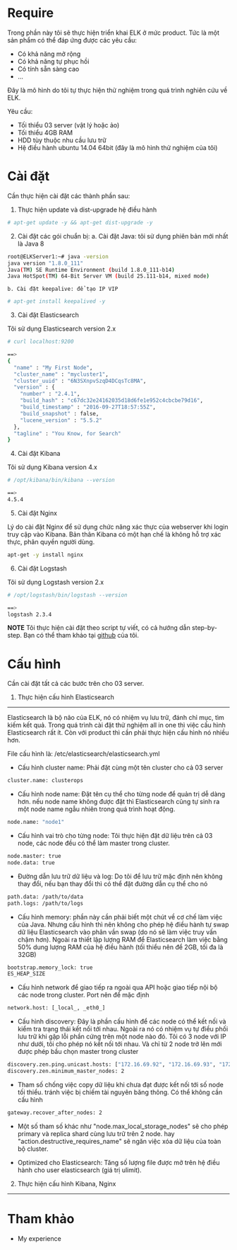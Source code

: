 ﻿# Require

Trong phần này tôi sẽ thực hiện triển khai ELK ở mức product. Tức là một sản phẩm có thể đáp ứng được các yêu cầu:

- Có khả năng mở rộng 
- Có khả năng tự phục hồi
- Có tính sẵn sàng cao
- ...

Đây là mô hình do tôi tự thực hiện thử nghiệm trong quá trình nghiên cứu về ELK.

Yêu cầu:

- Tối thiểu 03 server (vật lý hoặc ảo)
- Tối thiểu 4GB RAM
- HDD tùy thuộc nhu cầu lưu trữ
- Hệ điều hành ubuntu 14.04 64bit (đây là mô hình thử nghiệm của tôi)

# Cài đặt

Cần thực hiện cài đặt các thành phần sau:

1. Thực hiện update và dist-upgrade hệ điều hành
```sh
# apt-get update -y && apt-get dist-upgrade -y
```

2. Cài đặt các gói chuẩn bị:
	a. Cài đặt Java: tôi sử dụng phiên bản mới nhất là Java 8
```sh
root@ELKServer1:~# java -version 
java version "1.8.0_111"
Java(TM) SE Runtime Environment (build 1.8.0_111-b14)
Java HotSpot(TM) 64-Bit Server VM (build 25.111-b14, mixed mode)
```

	b. Cài đặt keepalive: để tạo IP VIP
```sh
# apt-get install keepalived -y
```

3. Cài đặt Elasticsearch

Tôi sử dụng Elasticsearch version 2.x
```sh
# curl localhost:9200

==>
{
  "name" : "My First Node",
  "cluster_name" : "mycluster1",
  "cluster_uuid" : "6N3SXnpvSzqD4DCqsTc8MA",
  "version" : {
    "number" : "2.4.1",
    "build_hash" : "c67dc32e24162035d18d6fe1e952c4cbcbe79d16",
    "build_timestamp" : "2016-09-27T18:57:55Z",
    "build_snapshot" : false,
    "lucene_version" : "5.5.2"
  },
  "tagline" : "You Know, for Search"
}
```

4. Cài đặt Kibana

Tôi sử dụng Kibana version 4.x
```sh
# /opt/kibana/bin/kibana --version

==>
4.5.4
```

5. Cài đặt Nginx

Lý do cài đặt Nginx để sử dụng chức năng xác thực của webserver khi login truy cập vào Kibana. Bản thân Kibana có một hạn chế là không hỗ trợ xác thực, phân quyền người dùng.
```sh
apt-get -y install nginx
```

6. Cài đặt Logstash

Tôi sử dụng Logstash version 2.x
```sh
# /opt/logstash/bin/logstash --version

==>
logstash 2.3.4
```

**NOTE** Tôi thực hiện cài đặt theo script tự viết, có cả hướng dẫn step-by-step. Bạn có thể tham khảo tại [github](https://github.com/TrongTan124/ghi-chep-ELK-OPS/) của tôi.

# Cấu hình

Cần cài đặt tất cả các bước trên cho 03 server.

1. Thực hiện cấu hình Elasticsearch
----

Elasticsearch là bộ não của ELK, nó có nhiệm vụ lưu trữ, đánh chỉ mục, tìm kiếm kết quả. Trong quá trình cài đặt thử nghiệm all in one thì việc cấu hình Elasticsearch rất ít. Còn với 
product thì cần phải thực hiện cấu hình nó nhiều hơn.

File cấu hình là: /etc/elasticsearch/elasticsearch.yml

- Cấu hình cluster name: Phải đặt cùng một tên cluster cho cả 03 server
```sh
cluster.name: clusterops
```
- Cấu hình node name: Đặt tên cụ thể cho từng node để quản trị dễ dàng hơn. nếu node name không được đặt thì Elasticsearch cũng tự sinh ra một node name ngẫu nhiên trong quá trình hoạt động.
```sh
node.name: "node1"
```
- Cấu hình vai trò cho từng node: Tôi thực hiện đặt dữ liệu trên cả 03 node, các node đều có thể làm master trong cluster.
```sh
node.master: true
node.data: true
```

- Đường dẫn lưu trữ dữ liệu và log: Do tôi để lưu trữ mặc định nên không thay đổi, nếu bạn thay đổi thì có thể đặt đường dẫn cụ thể cho nó
```sh
path.data: /path/to/data
path.logs: /path/to/logs
```

- Cấu hình memory: phần này cần phải biết một chút về cơ chế làm việc của Java. Nhưng cấu hình thì nên không cho phép hệ điều hành tự swap dữ liệu Elasticsearch vào phân vần swap (do 
nó sẽ làm việc truy vấn chậm hơn). Ngoài ra thiết lập lượng RAM để Elasticsearch làm việc bằng 50% dung lượng RAM của hệ điều hành (tối thiểu nên để 2GB, tối đa là 32GB)
```sh
bootstrap.memory_lock: true
ES_HEAP_SIZE
```

- Cấu hình network để giao tiếp ra ngoài qua API hoặc giao tiếp nội bộ các node trong cluster. Port nên để mặc định
```sh
network.host: [_local_, _eth0_]
```

- Cấu hình discovery: Đây là phần cấu hình để các node có thể kết nối và kiểm tra trạng thái kết nối tới nhau. Ngoài ra nó có nhiệm vụ tự điều phối lưu trữ khi gặp lỗi phần cứng trên 
một node nào đó. Tôi có 3 node với IP như dưới, tôi cho phép nó kết nối tới nhau. Và chỉ từ 2 node trở lên mới được phép bầu chọn master trong cluster
```sh
discovery.zen.ping.unicast.hosts: ["172.16.69.92", "172.16.69.93", "172.16.69.90"]
discovery.zen.minimum_master_nodes: 2
```

- Tham số chống việc copy dữ liệu khi chưa đạt được kết nối tới số node tối thiểu. tránh việc bị chiếm tài nguyên băng thông. Có thể không cần cấu hình
```sh
gateway.recover_after_nodes: 2
```

- Một số tham số khác như "node.max_local_storage_nodes" sẽ cho phép primary và replica shard cùng lưu trữ trên 2 node. hay "action.destructive_requires_name" sẽ ngăn việc xóa 
dữ liệu của toàn bộ cluster.

- Optimized cho Elasticsearch: Tăng số lượng file được mở trên hệ điều hành cho user elasticsearch (giá trị ulimit).

2. Thực hiện cấu hình Kibana, Nginx
----

# Tham khảo

- My experience